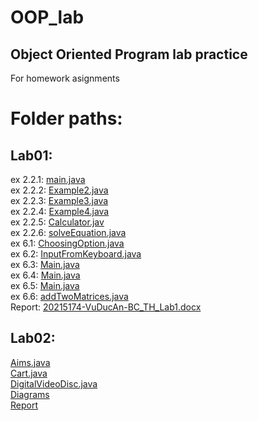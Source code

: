# OOP_lab
## Object Oriented Program lab practice
For homework asignments
# Folder paths:

## Lab01:

ex 2.2.1: [main.java](OtherProjects/src/hust/soict/Lab1/Very_First_Programs/src/Main.java) <br />
ex 2.2.2: [Example2.java](OtherProjects/src/hust/soict/Lab1/Very_First_Programs/src/Example2.java) <br />
ex 2.2.3: [Example3.java](OtherProjects/src/hust/soict/Lab1/Very_First_Programs/src/Example3.java) <br />
ex 2.2.4: [Example4.java](OtherProjects/src/hust/soict/Lab1/Very_First_Programs/src/Example4.java) <br />
ex 2.2.5: [Calculator.jav](OtherProjects/src/hust/soict/Lab1/Very_First_Programs/src/Calculator.java) <br />
ex 2.2.6: [solveEquation.java](OtherProjects/src/hust/soict/Lab1/Very_First_Programs/src/solveEquation.java) <br />
ex 6.1: [ChoosingOption.java](OtherProjects/src/hust/soict/Lab1/OOP_lab/src/ChoosingOption.java) <br />
ex 6.2: [InputFromKeyboard.java](OtherProjects/src/hust/soict/Lab1/OOP_lab/src/InputFromKeyboard.java) <br />
ex 6.3: [Main.java](OtherProjects/src/hust/soict/Lab1/Triangle/src/Main.java) <br />
ex 6.4: [Main.java](OtherProjects/src/hust/soict/Lab1/Year_days/src/Main.java) <br />
ex 6.5: [Main.java](OtherProjects/src/hust/soict/Lab1/Sorting_array/src/Main.java) <br />
ex 6.6: [addTwoMatrices.java](OtherProjects/src/hust/soict/Lab1/Matrices/src/addTwoMatrices.java) <br />
Report: [20215174-VuDucAn-BC_TH_Lab1.docx](OtherProjects/src/hust/soict/Lab1/20215174-VuDucAn-BC_TH_Lab1.docx) <br />

## Lab02:

[Aims.java](OtherProjects/src/hust/soict/Lab02/AimsProject/src/Aims.java) <br />
[Cart.java](OtherProjects/src/hust/soict/Lab02/AimsProject/src/Cart.java) <br />
[DigitalVideoDisc.java](OtherProjects/src/hust/soict/Lab02/AimsProject/src/DigitalVideoDisc.java) <br />
[Diagrams](OtherProjects/src/hust/soict/Lab02/Diagrams.asta) <br />
[Report](OtherProjects/src/hust/soict/Lab02/20215174-VuDucAn-BC_TH_Lab02.docx) <br />
